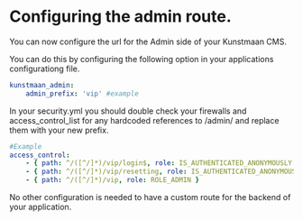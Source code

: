 # Configuring the admin route.

You can now configure the url for the Admin side of your Kunstmaan CMS.

You can do this by configuring the following option in your applications configurationg file.

```yaml
kunstmaan_admin:
    admin_prefix: 'vip' #example
```

In your security.yml you should double check your firewalls and
access_control_list for any hardcoded references to /admin/ and replace them
with your new prefix.

```yaml
#Example
access_control:
    - { path: ^/([^/]*)/vip/login$, role: IS_AUTHENTICATED_ANONYMOUSLY }
    - { path: ^/([^/]*)/vip/resetting, role: IS_AUTHENTICATED_ANONYMOUSLY }
    - { path: ^/([^/]*)/vip, role: ROLE_ADMIN }
```

No other configuration is needed to have a custom route for the backend of your
application.

